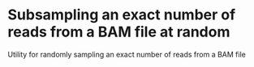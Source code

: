 # Subsampling an exact number of reads from a BAM file at random
Utility for randomly sampling an exact number of reads from a BAM file
